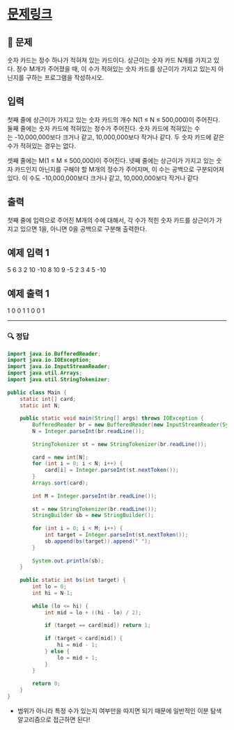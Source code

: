 # [문제링크](https://www.acmicpc.net/problem/10815)

## 📝 문제

숫자 카드는 정수 하나가 적혀져 있는 카드이다. 상근이는 숫자 카드 N개를 가지고 있다. 정수 M개가 주어졌을 때, 이 수가 적혀있는 숫자 카드를 상근이가 가지고 있는지 아닌지를 구하는 프로그램을 작성하시오.

## 입력

첫째 줄에 상근이가 가지고 있는 숫자 카드의 개수 N(1 ≤ N ≤ 500,000)이 주어진다. 둘째 줄에는 숫자 카드에 적혀있는 정수가 주어진다. 숫자 카드에 적혀있는 수는 -10,000,000보다 크거나 같고, 10,000,000보다 작거나 같다. 두 숫자 카드에 같은 수가 적혀있는 경우는 없다.

셋째 줄에는 M(1 ≤ M ≤ 500,000)이 주어진다. 넷째 줄에는 상근이가 가지고 있는 숫자 카드인지 아닌지를 구해야 할 M개의 정수가 주어지며, 이 수는 공백으로 구분되어져 있다. 이 수도 -10,000,000보다 크거나 같고, 10,000,000보다 작거나 같다

## 출력

첫째 줄에 입력으로 주어진 M개의 수에 대해서, 각 수가 적힌 숫자 카드를 상근이가 가지고 있으면 1을, 아니면 0을 공백으로 구분해 출력한다.

## 예제 입력 1 

5
6 3 2 10 -10
8
10 9 -5 2 3 4 5 -10

## 예제 출력 1 

1 0 0 1 1 0 0 1

---

### 🔍 정답

```java
import java.io.BufferedReader;  
import java.io.IOException;  
import java.io.InputStreamReader;  
import java.util.Arrays;  
import java.util.StringTokenizer;  
  
public class Main {  
    static int[] card;  
    static int N;  
  
    public static void main(String[] args) throws IOException {  
        BufferedReader br = new BufferedReader(new InputStreamReader(System.in));  
        N = Integer.parseInt(br.readLine());  
  
        StringTokenizer st = new StringTokenizer(br.readLine());  
  
        card = new int[N];  
        for (int i = 0; i < N; i++) {  
            card[i] = Integer.parseInt(st.nextToken());  
        }  
        Arrays.sort(card);  
  
        int M = Integer.parseInt(br.readLine());  
  
        st = new StringTokenizer(br.readLine());  
        StringBuilder sb = new StringBuilder();  
  
        for (int i = 0; i < M; i++) {  
            int target = Integer.parseInt(st.nextToken());  
            sb.append(bs(target)).append(" ");  
        }  
  
        System.out.println(sb);  
    }  
  
    public static int bs(int target) {  
        int lo = 0;  
        int hi = N-1;  
  
        while (lo <= hi) {  
            int mid = lo + ((hi - lo) / 2);  
  
            if (target == card[mid]) return 1;  
  
            if (target < card[mid]) {  
                hi = mid - 1;  
            } else {  
                lo = mid + 1;  
            }  
        }  
  
        return 0;  
    }  
}
```
- 범위가 아니라 특정 수가 있는지 여부만을 따지면 되기 때문에 일반적인 이분 탐색 알고리즘으로 접근하면 된다!